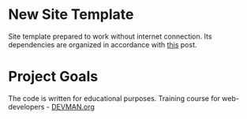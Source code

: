 # New Site Template

Site template prepared to work without internet connection. Its dependencies are organized in accordance with [this](http://appcropolis.com/blog/web-technology/organize-html-css-javascript-files/) post.

# Project Goals

The code is written for educational purposes. Training course for web-developers - [DEVMAN.org](https://devman.org)
